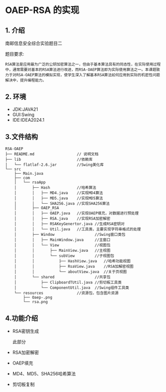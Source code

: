 # OAEP-RSA 的实现

## 1. 介绍
南邮信息安全综合实验题目二

题目要求:

    RSA算法是应用最为广泛的公钥加密算法之一，但由于基本算法具有的同态性，在实际使用过程中，通常需要对基本的RSA算法进行改进，而RSA-OAEP算法即为实际使用算法之一。本课题致力于对RSA-OAEP算法的模拟实现，使学生深入了解基本RSA算法如何应用到实际的机密性问题解决中，提升编程能力。

## 2. 环境
- JDK:JAVA21 
- GUI:Swing
- IDE:IDEA2024.1

## 3.文件结构
```
RSA-OAEP
├── README.md                   // 说明文档
├── lib                         //依赖库
│   └── flatlaf-2.6.jar         //Swing美化库
└── src 
    ├── Main.java
    ├── com             
    │   └── rsaApp              
    │       ├── Hash            //哈希算法
    │       │   ├── MD4.java    //实现MD4算法    
    │       │   ├── MD5.java    //实现MD5算法
    │       │   └── SHA256.java //实现SHA256算法
    │       ├── OAEP_RSA
    │       │   ├── OAEP.java   //实现OAEP填充，对数据进行预处理
    │       │   ├── RSA.java    //实现RSA加密解密
    │       │   ├── RSAKeyGenertor.java //生成RSA密钥对
    │       │   └── Util.java   //工具类，主要实现字符串格式的处理
    │       ├── Window                  //Swing窗口类包
    │       │   ├── MainWindow.java     //主窗口
    │       │   └── View                //视图包
    │       │       ├── MainView.java   //主视图
    │       │       └── subView         //子视图包
    │       │           ├── HashView.java   //哈希功能视图
    │       │           ├── RsaView.java    //RSA加解密视图
    │       │           └── aboutView.java  //关于页视图
    │       └── shared                  //共享包
    │           ├── ClipboardTUtil.java //剪切板工具类
    │           └── ComponentUtil.java  //Swing组件工具类
    └── resources               //资源包，包含图片资源
        ├── Oaep-.png
        └── rsa.png
```

## 4.功能介绍
- RSA密钥生成

    此部分


- RSA加密解密
- OAEP填充
- MD4、MD5、SHA256哈希算法
- 剪切板复制






